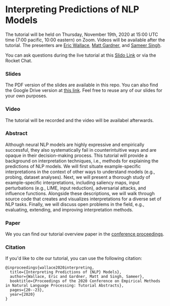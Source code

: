 # Interpreting Predictions of NLP Models

The tutorial will be held on Thursday, November 19th, 2020 at 15:00 UTC time (7:00 pacific, 10:00 eastern) on Zoom. Videos will be available after the tutorial. The presenters are [Eric Wallace](http://ericswallace.com/), [Matt Gardner](https://matt-gardner.github.io/), and [Sameer Singh](https://sameersingh.org/). 

You can ask questions during the live tutorial at this [Slido Link](https://app.sli.do/event/hkq2xiyd) or via the Rocket Chat.

### Slides
The PDF version of the slides are available in this repo. You can also find the Google Drive version at [this link](https://docs.google.com/presentation/d/1tC8rTWncxbKgqKllsl_t8-nV42xpb8A7-9w9n2KptbI/edit?usp=sharing). Feel free to reuse any of our slides for your own purposes.

### Video
The tutorial will be recorded and the video will be availabel afterwards.

### Abstract
Although neural NLP models are highly expressive and empirically successful, they also systematically fail in counterintuitive ways and are opaque in their decision-making process. This tutorial will provide a background on interpretation techniques, i.e., methods for explaining the predictions of NLP models. We will first situate example-specific interpretations in the context of other ways to understand models (e.g., probing, dataset analyses). Next, we will present a thorough study of example-specific interpretations, including saliency maps, input perturbations (e.g., LIME, input reduction), adversarial attacks, and influence functions. Alongside these descriptions, we will walk through source code that creates and visualizes interpretations for a diverse set of NLP tasks. Finally, we will discuss open problems in the field, e.g., evaluating, extending, and improving interpretation methods.

### Paper

We you can find our tutorial overview paper in the [conference proceedings](https://www.aclweb.org/anthology/2020.emnlp-tutorials.3/).

### Citation

If you'd like to cite our tutorial, you can use the following citation:
```
@inproceedings{wallace2020interpreting,
  title={Interpreting Predictions of {NLP} Models},
  author={Wallace, Eric and Gardner, Matt and Singh, Sameer},
  booktitle={Proceedings of the 2020 Conference on Empirical Methods in Natural Language Processing: Tutorial Abstracts},
  pages={20--23},
  year={2020}
}
```
